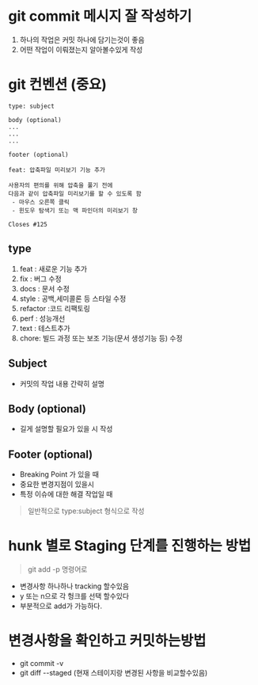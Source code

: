 # git commit 메시지 잘 작성하기
1. 하나의 작업은 커밋 하나에 담기는것이 좋음
2. 어떤 작업이 이뤄졌는지 알아볼수있게 작성

# git 컨벤션 (중요)

~~~ text
type: subject

body (optional)
...
...
...

footer (optional)

feat: 압축파일 미리보기 기능 추가

사용자의 편의를 위해 압축을 풀기 전에
다음과 같이 압축파일 미리보기를 할 수 있도록 함
 - 마우스 오른쪽 클릭
 - 윈도우 탐색기 또는 맥 파인더의 미리보기 창

Closes #125
~~~

## type
1. feat : 새로운 기능 추가
2. fix : 버그 수정
3. docs : 문서 수정
4. style : 공백,세미콜론 등 스타일 수정
5. refactor :코드 리팩토링
6. perf : 성능개선
7. text : 테스트추가
8. chore: 빌드 과정 또는 보조 기능(문서 생성기능 등) 수정

## Subject
- 커밋의 작업 내용 간략히 설명

## Body (optional)
- 길게 설명할 필요가 있을 시 작성

## Footer (optional)
- Breaking Point 가 있을 때 
- 중요한 변경지점이 있을시
- 특정 이슈에 대한 해결 작업일 때


> 일반적으로 type:subject 형식으로 작성

# hunk 별로 Staging 단계를 진행하는 방법
> git add -p 명령어로
- 변경사항 하나하나 tracking 할수있음
- y 또는 n으로 각 헝크를 선택 할수있다
- 부분적으로 add가 가능하다.

# 변경사항을 확인하고 커밋하는방법
- git commit -v
- git diff --staged (현재 스테이지랑 변경된 사항을 비교할수있음)
  
